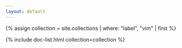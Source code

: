 ```yaml
---
layout: default
---
```


{% assign collection = site.collections | where: "label", "vim" | first %}

{% include doc-list.html collection=collection %}
